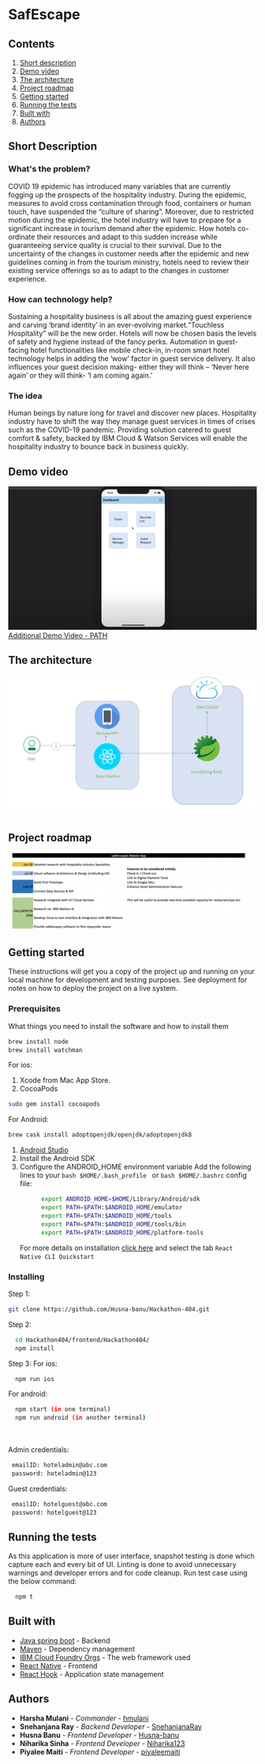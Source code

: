 # SafEscape

## Contents

1. [Short description](#short-description)
1. [Demo video](#demo-video)
1. [The architecture](#the-architecture)
1. [Project roadmap](#project-roadmap)
1. [Getting started](#getting-started)
1. [Running the tests](#running-the-tests)
1. [Built with](#built-with)
1. [Authors](#authors)

## Short Description

### What's the problem?

COVID 19 epidemic has introduced many variables that are currently fogging up the prospects of the hospitality industry. During the epidemic, measures to avoid cross contamination through food, containers or human touch, have suspended the “culture of sharing”. Moreover, due to restricted motion during the epidemic, the hotel industry will have to prepare for a significant increase in tourism demand after the epidemic. How hotels co-ordinate their resources and adapt to this sudden increase while guaranteeing service quality is crucial to their survival. 
Due to the uncertainty of the changes in customer needs after the epidemic and new guidelines coming in from the tourism ministry, hotels need to review their existing service offerings so as to adapt to the changes in customer experience.


### How can technology help?

Sustaining a hospitality business is all about the amazing guest experience and carving ‘brand identity’ in an ever-evolving market.“Touchless Hospitality” will be the new order. Hotels will now be chosen basis the levels of safety and hygiene instead of the fancy perks. 
Automation in guest-facing hotel functionalities like mobile check-in, in-room smart hotel technology helps in adding the ‘wow’ factor in guest service delivery. It also influences your guest decision making- either they will think – ‘Never here again’ or they will think- ‘I am coming again.’


### The idea

Human beings by nature long for travel and discover new places. Hospitality industry have to shift the way they manage guest services in times of crises such as the COVID-19 pandemic. Providing solution catered to guest comfort & safety, backed by IBM Cloud & Watson Services will enable the hospitality industry to bounce back in business quickly.

## Demo video

[![Watch the video](safEscapes.png)](https://youtu.be/9xTgfTU7_sU)
[Additional Demo Video - PATH](https://youtu.be/Clw-TggCs3o)

## The architecture
![Architect](Architect.jpg)

## Project roadmap

![Roadmap](roadmap.png)

## Getting started

These instructions will get you a copy of the project up and running on your local machine for development and testing purposes. See deployment for notes on how to deploy the project on a live system.

### Prerequisites

What things you need to install the software and how to install them

```bash
brew install node
brew install watchman
```
For ios:
 1. Xcode from Mac App Store.
 1. CocoaPods
```bash
sudo gem install cocoapods
```
For Android:
```bash
brew cask install adoptopenjdk/openjdk/adoptopenjdk8
```
1. [Android Studio](https://developer.android.com/studio/index.html)
1. Install the Android SDK
1. Configure the ANDROID_HOME environment variable
    Add the following lines to your ```bash $HOME/.bash_profile ``` or ```bash $HOME/.bashrc``` config file:
    ```bash
          export ANDROID_HOME=$HOME/Library/Android/sdk
          export PATH=$PATH:$ANDROID_HOME/emulator
          export PATH=$PATH:$ANDROID_HOME/tools
          export PATH=$PATH:$ANDROID_HOME/tools/bin
          export PATH=$PATH:$ANDROID_HOME/platform-tools
      ```
   For more details on installation [click here](https://reactnative.dev/docs/environment-setup) and select the tab `React Native CLI Quickstart`

### Installing

Step 1:

```bash
git clone https://github.com/Husna-banu/Hackathon-404.git
```
Step 2:
```bash
  cd Hackathon404/frontend/Hackathon404/
  npm install
```
Step 3:
For ios:
```bash
  npm run ios
```
For android:
```bash
  npm start (in one terminal)
  npm run android (in another terminal)
  
  
```
Admin credentials:
```bash
 emailID: hoteladmin@abc.com
 password: hoteladmin@123
 ```
Guest credentials:
```bash
 emailID: hotelguest@abc.com
 password: hotelguest@123
 ```
## Running the tests

As this application is more of user interface, snapshot testing is done which capture each and every bit of UI.
Linting is done to avoid unnecessary warnings and developer errors and for code cleanup. 
Run test case using the below command:

```bash 
  npm t 
```

## Built with

* [Java spring boot](https://spring.io/guides/gs/spring-boot/) - Backend
* [Maven](https://maven.apache.org/) - Dependency management
* [IBM Cloud Foundry Orgs](https://cloud.ibm.com/catalog?search=cloud%20foundary#search_results) - The web framework used
* [React Native](https://reactnative.dev/) - Frontend
* [React Hook](https://reactjs.org/docs/hooks-intro.html) - Application state management


## Authors

* **Harsha Mulani** - *Commander* - [hmulani](https://github.com/hmulani)
* **Snehanjana Ray** - *Backend Developer* - [SnehanjanaRay](https://github.com/SnehanjanaRay)
* **Husna Banu** - *Frontend Developer* - [Husna-banu](https://github.com/Husna-banu)
* **Niharika Sinha** - *Frontend Developer* - [Niharika123](https://github.com/Niharika123)
* **Piyalee Maiti** - *Frontend Developer* - [piyaleemaiti](https://github.com/piyaleemaiti)


